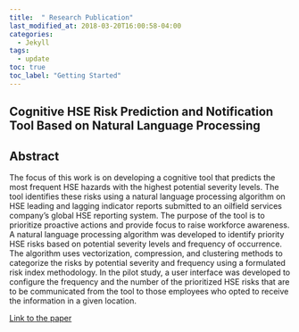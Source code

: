 ```yaml
---
title:  " Research Publication"
last_modified_at: 2018-03-20T16:00:58-04:00
categories: 
  - Jekyll
tags:
  - update
toc: true
toc_label: "Getting Started"
---
```

## Cognitive HSE Risk Prediction and Notification Tool Based on Natural Language Processing
## Abstract
The focus of this work is on developing a cognitive tool that predicts the most frequent HSE hazards with
the highest potential severity levels. The tool identifies these risks using a natural language processing
algorithm on HSE leading and lagging indicator reports submitted to an oilfield services company’s global
HSE reporting system. The purpose of the tool is to prioritize proactive actions and provide focus to raise
workforce awareness.
A natural language processing algorithm was developed to identify priority HSE risks based on
potential severity levels and frequency of occurrence. The algorithm uses vectorization, compression, and
clustering methods to categorize the risks by potential severity and frequency using a formulated risk index
methodology. In the pilot study, a user interface was developed to configure the frequency and the number
of the prioritized HSE risks that are to be communicated from the tool to those employees who opted to
receive the information in a given location.

<a href="/assets/_attachments/spe-205877-ms.pdf" target="_blank"> Link to the paper </a>
